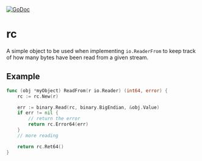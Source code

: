[![GoDoc](https://godoc.org/github.com/KarpelesLab/rc?status.svg)](https://godoc.org/github.com/KarpelesLab/rc)

# rc

A simple object to be used when implementing `io.ReaderFrom` to keep track of how many bytes
have been read from a given stream.

## Example

```go
func (obj *myObject) ReadFrom(r io.Reader) (int64, error) {
    rc := rc.New(r)

    err := binary.Read(rc, binary.BigEndian, &obj.Value)
    if err != nil {
        // return the error
        return rc.Error64(err)
    }
    // more reading

    return rc.Ret64()
}
